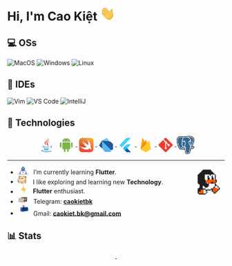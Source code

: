 # Hi, I'm Cao Kiệt <img src="https://github.com/caokietbk/caokietbk/blob/d634b14ba8a2a81b28adabcbcc361956acd276c5/assets/gifs/wave.gif" width="35px">

## 💻 OSs
![MacOS](https://img.shields.io/badge/-MacOS-5c5c5c?style=plastic&logo=apple)
![Windows](https://img.shields.io/badge/-Windows-5c5c5c?style=plastic&logo=windows&logoColor=2daffe)
![Linux](https://img.shields.io/badge/-Linux-5c5c5c?style=plastic&logo=linux&logoColor=yellow)

## 📝 IDEs
![Vim](https://img.shields.io/badge/-Vim-00ff00?style=plastic&logo=vim)
![VS Code](https://img.shields.io/badge/-VS%20Code-007ACC?style=plastic&logo=visual-studio-code)
![IntelliJ](https://img.shields.io/badge/-IntelliJ%20IDEA-141414?style=plastic&logo=intellij-idea)

## 🚀 Technologies
<p align="center">
<a href="https://www.java.com" target="_blank"><img align="center" alt="Java" height ="42px" src="https://github.com/caokietbk/caokietbk/blob/ba4c8db92ac8b3b7213de683b4fad328ddf4300a/square/java/java.svg"></a>
<a href="https://developer.android.com" target="_blank"> <img align="center" alt="Android" height ="42px" src="https://github.com/caokietbk/caokietbk/blob/ba4c8db92ac8b3b7213de683b4fad328ddf4300a/square/android/android.svg"> </a>
<a href="https://swift.org/" target="_blank"> <img src="https://github.com/caokietbk/caokietbk/blob/ba4c8db92ac8b3b7213de683b4fad328ddf4300a/square/swift/swift.svg" align="center" alt="Swift" height='42px'/> </a>
<a href="https://dart.dev" target="_blank"> <img align="center" alt="Dart" height ="42px" src="https://github.com/caokietbk/caokietbk/blob/ba4c8db92ac8b3b7213de683b4fad328ddf4300a/square/dart/dart.svg"> </a>
<a href="https://flutter.dev" target="_blank"> <img align="center" alt="Flutter" height ="42px" src="https://github.com/caokietbk/caokietbk/blob/ba4c8db92ac8b3b7213de683b4fad328ddf4300a/square/flutter/flutter.svg"> </a>
<!-- <a href="https://neovim.io" target="_blank"> <img align="center" alt="Neovim" height ="42px" src="https://github.com/caokietbk/caokietbk/blob/24e06ac27c11c756a3cb0775a13094b89b47d5d6/square/neovim/neovim.svg"> </a> -->
<a href="https://firebase.google.com/" target="_blank"> <img align="center" src="https://github.com/caokietbk/caokietbk/blob/ba4c8db92ac8b3b7213de683b4fad328ddf4300a/square/firebase/firebase.svg" alt="firebase" height ="42px"/> </a>
<a href="https://git-scm.com/" target="_blank"> <img src="https://github.com/caokietbk/caokietbk/blob/ba4c8db92ac8b3b7213de683b4fad328ddf4300a/square/git-scm/git-scm.svg" align="center" alt="git" height='42px'/> </a>
<a href="https://postgresql.org/" target="_blank"> <img src="https://github.com/caokietbk/caokietbk/blob/ba4c8db92ac8b3b7213de683b4fad328ddf4300a/square/postgresql/postgresql.svg" align="center" alt="Postgresql" height='42px'/> </a>
</p>
<hr></hr>

-  <img alt="GIF" src="https://github.com/caokietbk/caokietbk/blob/d634b14ba8a2a81b28adabcbcc361956acd276c5/assets/gifs/developer.gif" width="25" /> &nbsp; I’m currently learning **Flutter**. <img width="15%" align="right" alt="Github Image" src="https://github.com/caokietbk/caokietbk/blob/d634b14ba8a2a81b28adabcbcc361956acd276c5/assets/gifs/linux.gif?raw=true" /><br>
- <img src="https://github.com/caokietbk/caokietbk/blob/d634b14ba8a2a81b28adabcbcc361956acd276c5/assets/gifs/hyperkitty.gif?raw=true" width="20" />&nbsp;&nbsp;&nbsp; I like exploring and learning new **Technology**. <br>
- &nbsp;&nbsp;<img src="https://github.com/caokietbk/caokietbk/blob/d634b14ba8a2a81b28adabcbcc361956acd276c5/assets/gifs/lightning.gif?raw=true" width="12" />&nbsp;&nbsp;&nbsp;&nbsp;**Flutter** enthusiast.<br>
- <img src="https://github.com/caokietbk/caokietbk/blob/d634b14ba8a2a81b28adabcbcc361956acd276c5/assets/gifs/message.gif?raw=true" width="25" />&nbsp;&nbsp; Telegram: **[caokietbk](https://t.me/caokietbk)** <br>
- <img src="https://github.com/caokietbk/caokietbk/blob/d634b14ba8a2a81b28adabcbcc361956acd276c5/assets/gifs/letterbox.gif?raw=true" width="25" /> &nbsp; Gmail: **[caokiet.bk@gmail.com](https://caokiet.bk@gmail.com)** <br>


## 📊 Stats
<div align="center" >
  
<a  href="https://github.com/caokietbk"> 
  
<img alt="" width="50%" src="https://github-readme-stats.vercel.app/api?username=caokietbk&hide_title=true&hide_border=true&show_icons=true&include_all_commits=true&count_private=true&line_height=21&text_color=000&icon_color=000&bg_color=0,ea6161,ffc64d,fffc4d,52fa5a&theme=graywhite" href="https://github.com/caokietbk" />
<img alt="" width="42%" src="https://github-readme-stats.vercel.app/api/top-langs/?username=caokietbk&hide=html&hide_title=true&hide_border=true&layout=compact&langs_count=7&exclude_repo=comp426,Redventures-Movie-Quotes&text_color=000&icon_color=fff&bg_color=0,52fa5a,4dfcff,c64dff&theme=graywhite" href="https://github.com/caokietbk" />

</a>

</div>
